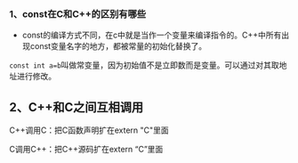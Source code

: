 ### 1、const在C和C++的区别有哪些

- const的编译方式不同，在c中就是当作一个变量来编译指令的。C++中所有出现const变量名字的地方，都被常量的初始化替换了。

`const int a=b`叫做常变量，因为初始值不是立即数而是变量。可以通过对其取地址进行修改。 

## 2、C++和C之间互相调用

C++调用C：把C函数声明扩在extern "C"里面

C调用C++：把C++源码扩在extern “C”里面
